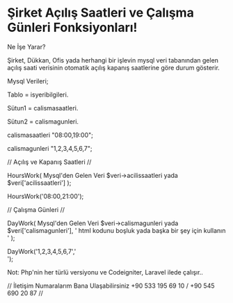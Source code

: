 # Şirket Açılış Saatleri ve Çalışma Günleri Fonksiyonları!

Ne İşe Yarar?

Şirket, Dükkan, Ofis yada herhangi bir işlevin mysql veri tabanından gelen açılış saati verisinin otomatik açılış kapanış saatlerine göre durum gösterir.

Mysql Verileri;

Tablo = isyeribilgileri.

Sütun1 = calismasaatleri.

Sütun2 = calismagunleri.

calismasaatleri "08:00,19:00";

calismagunleri "1,2,3,4,5,6,7";


// Açılış ve Kapanış Saatleri // 

HoursWork( Mysql'den Gelen Veri $veri->acilissaatleri yada $veri['acilissaatleri'] );

HoursWork('08:00,21:00');


// Çalışma Günleri //

DayWork( Mysql'den Gelen Veri $veri->calismagunleri yada $veri['calismagunleri'], 
' html kodunu boşluk yada başka bir şey için kullanın ' );

DayWork('1,2,3,4,5,6,7','<br>');


Not: Php'nin her türlü versiyonu ve Codeigniter, Laravel ilede çalışır..

// İletişim Numaralarım Bana Ulaşabilirsiniz +90 533 195 69 10 / +90 545 690 20 87 //
